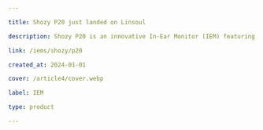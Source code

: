 ```yaml
---

title: Shozy P20 just landed on Linsoul

description: Shozy P20 is an innovative In-Ear Monitor (IEM) featuring a 14.5mm large diaphragm dynamic driver, a substantial upgrade from conventional 6-10mm diaphragms. This larger diaphragm not only delivers enhanced bass, akin to over-ear headphones, but also ensures superior sonic output with minimal distortion (THD under 0.5% at 1kHz).

link: /iems/shozy/p20

created_at: 2024-01-01

cover: /article4/cover.webp

label: IEM

type: product

---
```


